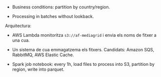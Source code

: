 - Business conditions: partition by country/region.

- Processing in batches without lookback.


Arquitectura:

- AWS Lambda monitoritza `s3://af-mediagrid` i envia els noms de fitxer a una cua.
- Un sistema de cua emmagatzema els fitxers. Candidats: Amazon SQS, RabbitMQ, AWS Elastic Cache.


- Spark job notebook: every 1h, load files to process into S3, partition by region, write into parquet.